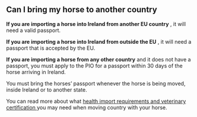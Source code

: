 ##  Can I bring my horse to another country

**If you are importing a horse into Ireland from another EU country** , it
will need a valid passport.

**If you are importing a horse into Ireland from outside the EU** , it will
need a passport that is accepted by the EU.

**If you are importing a horse from any other country** and it does not have a
passport, you must apply to the PIO for a passport within 30 days of the horse
arriving in Ireland.

You must bring the horses’ passport whenever the horse is being moved, inside
Ireland or to another state.

You can read more about what [ health import requirements and veterinary
certification ](https://www.gov.ie/en/publication/76821-equine-animals/) you
may need when moving country with your horse.

